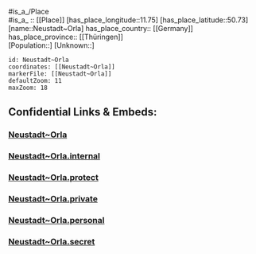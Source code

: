 ﻿---
location: [50.73,11.75] 
mapzoom: [7,12] 
mapmarker: city 
type: City
tags:
- geo/City


SpocWebEntityId: 32858
isDeleted: false
confidential: public

---
#is_a_/Place  
#is_a_ :: [[Place]] 
[has_place_longitude::11.75] 
[has_place_latitude::50.73] 
[name::Neustadt~Orla] 
has_place_country:: [[Germany]]  
has_place_province:: [[Thüringen]]  
[Population::] 
[Unknown::] 


```leaflet
id: Neustadt~Orla
coordinates: [[Neustadt~Orla]] 
markerFile: [[Neustadt~Orla]] 
defaultZoom: 11 
maxZoom: 18
```


## Confidential Links & Embeds: 

### [Neustadt~Orla](/_public/Earth/Continent/Europe/Europe~Central/Germany/Germany~East/Thüringen/counties~TH/Saale-Orla-Kreis/cities~Saale-Orla/Neustadt~Orla.md) 

### [Neustadt~Orla.internal](/_internal/Earth/Continent/Europe/Europe~Central/Germany/Germany~East/Thüringen/counties~TH/Saale-Orla-Kreis/cities~Saale-Orla/Neustadt~Orla.internal.md) 

### [Neustadt~Orla.protect](/_protect/Earth/Continent/Europe/Europe~Central/Germany/Germany~East/Thüringen/counties~TH/Saale-Orla-Kreis/cities~Saale-Orla/Neustadt~Orla.protect.md) 

### [Neustadt~Orla.private](/_private/Earth/Continent/Europe/Europe~Central/Germany/Germany~East/Thüringen/counties~TH/Saale-Orla-Kreis/cities~Saale-Orla/Neustadt~Orla.private.md) 

### [Neustadt~Orla.personal](/_personal/Earth/Continent/Europe/Europe~Central/Germany/Germany~East/Thüringen/counties~TH/Saale-Orla-Kreis/cities~Saale-Orla/Neustadt~Orla.personal.md) 

### [Neustadt~Orla.secret](/_secret/Earth/Continent/Europe/Europe~Central/Germany/Germany~East/Thüringen/counties~TH/Saale-Orla-Kreis/cities~Saale-Orla/Neustadt~Orla.secret.md) 
